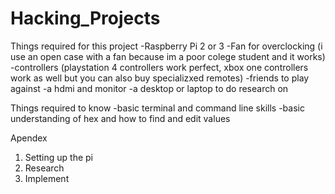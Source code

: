 # Hacking_Projects

Things required for this project
-Raspberry Pi 2 or 3
-Fan for overclocking (i use an open case with a fan because im a poor colege student and it works)
-controllers (playstation 4 controllers work perfect, xbox one controllers work as well but you can also buy specializxed remotes)
-friends to play against
-a hdmi and monitor 
-a desktop or laptop to do research on

Things required to know 
-basic terminal and command line skills
-basic understanding of hex and how to find and edit values 

Apendex
  1. Setting up the pi
  2. Research
  3. Implement 
  
